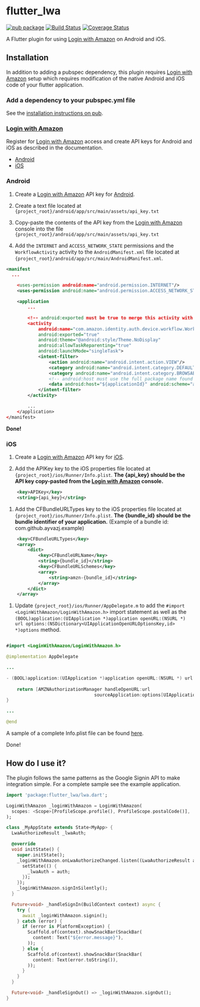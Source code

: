 # flutter_lwa

[![pub package](https://img.shields.io/pub/v/flutter_lwa.svg)](https://pub.dartlang.org/packages/flutter_lwa)
[![Build Status](https://travis-ci.org/ayvazj/flutter_lwa.svg?branch=master)](https://travis-ci.org/ayvazj/flutter_lwa) 
[![Coverage Status](https://coveralls.io/repos/github/ayvazj/flutter_lwa/badge.svg)](https://coveralls.io/github/ayvazj/flutter_lwa)

A Flutter plugin for using [Login with Amazon](https://developer.amazon.com/apps-and-games/login-with-amazon) on Android and iOS.

## Installation

In addition to adding a pubspec dependency, this plugin requires
[Login with Amazon](https://developer.amazon.com/apps-and-games/login-with-amazon) setup which
requires modification of the native Android and iOS code of your flutter application.

### Add a dependency to your pubspec.yml file

See the [installation instructions on pub](https://pub.dartlang.org/packages/flutter_lwa#-installing-tab-).


### [Login with Amazon](https://developer.amazon.com/apps-and-games/login-with-amazon)

Register for [Login with Amazon](https://developer.amazon.com/apps-and-games/login-with-amazon) 
access and create API keys for Android and iOS as described in the documentation.

* [Android](https://developer.amazon.com/docs/login-with-amazon/register-android.html)
* [iOS](https://developer.amazon.com/docs/login-with-amazon/register-ios.html)


### Android

1. Create a [Login with Amazon](https://developer.amazon.com/apps-and-games/login-with-amazon)
API key for [Android](https://developer.amazon.com/docs/login-with-amazon/register-android.html).

1. Create a text file located at `{project_root}/android/app/src/main/assets/api_key.txt`

1. Copy-paste the contents of the API key from the [Login with Amazon](https://developer.amazon.com/apps-and-games/login-with-amazon)
console into the file `{project_root}/android/app/src/main/assets/api_key.txt`

1. Add the `INTERNET` and `ACCESS_NETWORK_STATE` permissions and the
`WorkflowActivity` activity to the `AndroidManifest.xml` file located at
`{project_root}/android/app/src/main/AndroidManifest.xml`.

```xml
<manifest
  ...

    <uses-permission android:name="android.permission.INTERNET"/>
    <uses-permission android:name="android.permission.ACCESS_NETWORK_STATE"/>

    <application
        ...

        <!-- android:exported must be true to merge this activity with others -->
        <activity
            android:name="com.amazon.identity.auth.device.workflow.WorkflowActivity"
            android:exported="true"
            android:theme="@android:style/Theme.NoDisplay"
            android:allowTaskReparenting="true"
            android:launchMode="singleTask">
            <intent-filter>
                <action android:name="android.intent.action.VIEW"/>
                <category android:name="android.intent.category.DEFAULT"/>
                <category android:name="android.intent.category.BROWSABLE"/>
                <!-- android:host must use the full package name found in Manifest General Attributes -->
                <data android:host="${applicationId}" android:scheme="amzn"/>
            </intent-filter>
        </activity>

        ...
    </application>
</manifest>
```

**Done!**

### iOS

1. Create a [Login with Amazon](https://developer.amazon.com/apps-and-games/login-with-amazon)
API key for [iOS](https://developer.amazon.com/docs/login-with-amazon/register-ios.html).

1. Add the APIKey key to the iOS properties file located at `{project_root}/ios/Runner/Info.plist`.
**The {api_key} should be the API key copy-pasted from the [Login with Amazon](https://developer.amazon.com/apps-and-games/login-with-amazon)
console.**

```xml
	<key>APIKey</key>
	<string>{api_key}</string>
```

1. Add the CFBundleURLTypes key to the iOS properties file located at `{project_root}/ios/Runner/Info.plist`.
**The {bundle_id} should be the bundle identifier of your application.** (Example of a bundle id: com.github.ayvazj.example)

```xml
	<key>CFBundleURLTypes</key>
	<array>
		<dict>
			<key>CFBundleURLName</key>
			<string>{bundle_id}</string>
			<key>CFBundleURLSchemes</key>
			<array>
				<string>amzn-{bundle_id}</string>
			</array>
		</dict>
	</array>
```

1. Update `{project_root}/ios/Runner/AppDelegate.m` to add the 
`#import <LoginWithAmazon/LoginWithAmazon.h>` import statement as well as the
`(BOOL)application:(UIApplication *)application openURL:(NSURL *) url options:(NSDictionary<UIApplicationOpenURLOptionsKey,id> *)options` 
method.

```java

#import <LoginWithAmazon/LoginWithAmazon.h>

@implementation AppDelegate

...

- (BOOL)application:(UIApplication *)application openURL:(NSURL *) url options:(NSDictionary<UIApplicationOpenURLOptionsKey,id> *)options {
    
    return [AMZNAuthorizationManager handleOpenURL:url
                                 sourceApplication:options[UIApplicationOpenURLOptionsSourceApplicationKey]];
}

...

@end
```
   


A sample of a complete Info.plist file can be found [here](https://github.com/ayvazj/flutter_lwa/blob/master/example/ios/Runner/Info.plist).

Done!

## How do I use it?

The plugin follows the same patterns as the Google Signin API to make integration simple.  For a
complete sample see the example application.

```dart
import 'package:flutter_lwa/lwa.dart';

LoginWithAmazon _loginWithAmazon = LoginWithAmazon(
  scopes: <Scope>[ProfileScope.profile(), ProfileScope.postalCode()],
);

class _MyAppState extends State<MyApp> {
  LwaAuthorizeResult _lwaAuth;

  @override
  void initState() {
    super.initState();
    _loginWithAmazon.onLwaAuthorizeChanged.listen((LwaAuthorizeResult auth) {
      setState(() {
        _lwaAuth = auth;
      });
    });
    _loginWithAmazon.signInSilently();
  }

  Future<void> _handleSignIn(BuildContext context) async {
    try {
      await _loginWithAmazon.signin();
    } catch (error) {
      if (error is PlatformException) {
        Scaffold.of(context).showSnackBar(SnackBar(
          content: Text("${error.message}"),
        ));
      } else {
        Scaffold.of(context).showSnackBar(SnackBar(
          content: Text(error.toString()),
        ));
      }
    }
  }

  Future<void> _handleSignOut() => _loginWithAmazon.signOut();
}

```
